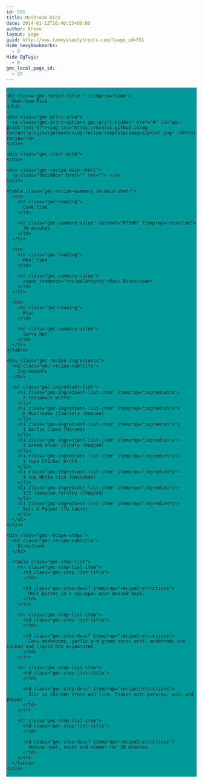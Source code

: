 ```yaml
---
id: 591
title: Mushroom Rice
date: 2014-01-12T16:40:13+00:00
author: Krove
layout: page
guid: http://www.tammystastytreats.com/?page_id=591
Hide SexyBookmarks:
  - 0
Hide OgTags:
  - 0
gmc_local_page_id:
  - 97
---
```

<div id="recipes">
  <div class="gmc-recipe" id="gmc-print-97" itemscope itemtype="http://schema.org/Recipe" style="background-color:#009999; border-color:#58528f;border-style:solid;border-width:thin;">
    <meta property="og:site_name" content="https://kreloc.github.io" />
    
    <h2 class="gmc-recipe-title " itemprop="name">
      Mushroom Rice
    </h2>
    
    <div class="gmc-print-area">
      <a class="gmc-print-options gmc-print-hidden" href="#" id="gmc-print-text-97"><img src="https://kreloc.github.io/wp-content/plugins/getmecooking-recipe-template/images/print.png" />Print recipe</a>
    </div>
    
    <div class="gmc-clear-both">
    </div>
    
    <div class="gmc-recipe-main-photo">
      <a class="thickbox" href="" rel=""> </a>
    </div>
    
    <table class="gmc-recipe-summary no-main-photo">
      <tr>
        <td class="gmc-heading">
          Cook time
        </td>
        
        <td class="gmc-summary-value" content="PT30M" itemprop="cookTime">
          30 minutes
        </td>
      </tr>
      
      <tr>
        <td class="gmc-heading">
          Meal type
        </td>
        
        <td class="gmc-summary-value">
          <span itemprop="recipeCategory">Main Dish</span>
        </td>
      </tr>
      
      <tr>
        <td class="gmc-heading">
          Misc
        </td>
        
        <td class="gmc-summary-value">
          Serve Hot
        </td>
      </tr>
    </table>
    
    <div class="gmc-recipe-ingredients">
      <h2 class="gmc-recipe-subtitle">
        Ingredients
      </h2>
      
      <ul class="gmc-ingredient-list">
        <li class="gmc-ingredient-list-item" itemprop="ingredients">
          2 teaspoons Butter
        </li>
        <li class="gmc-ingredient-list-item" itemprop="ingredients">
          6 Mushrooms (Coarsely chopped)
        </li>
        <li class="gmc-ingredient-list-item" itemprop="ingredients">
          1 Garlic clove (Minced)
        </li>
        <li class="gmc-ingredient-list-item" itemprop="ingredients">
          1 Green onion (Finely chopped)
        </li>
        <li class="gmc-ingredient-list-item" itemprop="ingredients">
          2 cups Chicken broth
        </li>
        <li class="gmc-ingredient-list-item" itemprop="ingredients">
          1 cup White rice (Uncooked)
        </li>
        <li class="gmc-ingredient-list-item" itemprop="ingredients">
          1/2 teaspoon Parsley (Chopped)
        </li>
        <li class="gmc-ingredient-list-item" itemprop="ingredients">
          Salt & Pepper (To taste)
        </li>
      </ul>
    </div>
    
    <div class="gmc-recipe-steps">
      <h2 class="gmc-recipe-subtitle">
        Directions
      </h2>
      
      <table class="gmc-step-list">
        <tr class="gmc-step-list-item">
          <td class="gmc-step-list-title">
          </td>
          
          <td class="gmc-step-desc" itemprop="recipeInstructions">
            Melt butter in a saucepan over medium heat.
          </td>
        </tr>
        
        <tr class="gmc-step-list-item">
          <td class="gmc-step-list-title">
          </td>
          
          <td class="gmc-step-desc" itemprop="recipeInstructions">
            Cook mushrooms, garlic and green onion until mushrooms are cooked and liquid has evaporated.
          </td>
        </tr>
        
        <tr class="gmc-step-list-item">
          <td class="gmc-step-list-title">
          </td>
          
          <td class="gmc-step-desc" itemprop="recipeInstructions">
            Stir in chicken broth and rice. Season with parsley, salt and pepper.
          </td>
        </tr>
        
        <tr class="gmc-step-list-item">
          <td class="gmc-step-list-title">
          </td>
          
          <td class="gmc-step-desc" itemprop="recipeInstructions">
            Reduce heat, cover and simmer for 20 minutes.
          </td>
        </tr>
      </table>
    </div>
  </div>
</div>